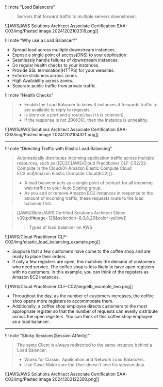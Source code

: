 
!!! note "Load Balancers"
> Servers that forward traffic to multiple servers downstream.

![[AWS/AWS Solutions Architect Associate Certification SAA-C03/img/Pasted image 20241202103316.png]]


!!! note "Why use a Load Balancer?"
- Spread load across multiple downstream instances.
- Expose a single point of access(DNS) to your application.
- Seamlessly handle failures of downstream instances.
- Do regular health checks to your instances.
- Provide SSL termination(HTTPS) for your websites.
- Enforce stickiness across zones.
- High Availability across zones.
- Separate public traffic from private traffic.


!!! note "Health Checks"
> - Enable the Load Balancer to know if instances it forwards traffic to are available to reply to requests.
> - Is done on a port and a route(`/health` is common).
> - If the response is not 200(OK), then the instance is unhealthy.

![[AWS/AWS Solutions Architect Associate Certification SAA-C03/img/Pasted image 20241202104321.png]]


---

!!! note "Directing Traffic with Elastic Load Balancing"
> Automatically distributes incoming application traffic across multiple resources, such as [[EC2)](AWS/Cloud Practitioner CLF-C02/02-Compute in the Cloud/01-Amazon Elastic Compute Cloud EC2.md|Amazon Elastic Compute Cloud(EC2)]].
> - A load balancer acts as a single point of contact for all incoming web traffic to your Auto Scaling group.
> - As you add or remove Amazon EC2 instances in response to the amount of incoming traffic, these requests route to the load balancer first.

> [[AWS/Slides/AWS Certified Solutions Architect Slides v39.pdf#page=128&selection=8,0,8,29&color=yellow]]
> > Types of load balancer on AWS
> 
> 

![[AWS/Cloud Practitioner CLF-C02/img/elastic_load_balancing_example.png]]

- Suppose that a few customers have come to the coffee shop and are ready to place their orders. 
- If only a few registers are open, this matches the demand of customers who need service. The coffee shop is less likely to have open registers with no customers. In this example, you can think of the registers as Amazon EC2 instances.


![[AWS/Cloud Practitioner CLF-C02/img/elb_example_two.png]]

- Throughout the day, as the number of customers increases, the coffee shop opens more registers to accommodate them. 
- Additionally, a coffee shop employee directs customers to the most appropriate register so that the number of requests can evenly distribute across the open registers. You can think of this coffee shop employee as a load balancer.

---


!!! note "Sticky Sessions(Session Affinity)"
> The same Client is always redirected to the same instance behind a Load Balancer.
> - Works for Classic, Application and Network Load Balancers.
> - Use Case: Make sure the User doesn't lose his session data.

![[AWS/AWS Solutions Architect Associate Certification SAA-C03/img/Pasted image 20241202122300.png]]